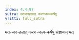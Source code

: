 ```yaml
---
index: 4.4.97
sutra: मतजनहलात्‌ करणजल्पकर्षेषु
vritti: full_sutra
---
```


मत-जन-हलात् करण-जल्प-कर्षेषु संज्ञायाम् यत्    